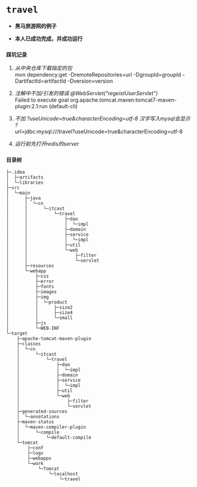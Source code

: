 # `travel`
* **黑马旅游网的例子**  
- __本人已成功完成，并成功运行__

### `踩坑记录`
1. _从中央仓库下载指定的包_  
   mvn dependency:get -DremoteRepositories=url -DgroupId=groupId -DartifactId=artifactId -Dversion=version

2. _注解中不加/引发的错误 @WebServlet("regeistUserServlet")_  
    Failed to execute goal org.apache.tomcat.maven:tomcat7-maven-plugin:2.1:run (default-cli)

3. _不加 ?useUnicode=true&characterEncoding=utf-8 汉字写入mysql会显示 ?_  
    url=jdbc:mysql:///travel?useUnicode=true&characterEncoding=utf-8

4. _运行前先打开redis的server_

### `目录树`
```
├─.idea  
│  ├─artifacts  
│  └─libraries  
├─src  
│  └─main  
│      ├─java  
│      │  └─cn  
│      │      └─itcast  
│      │          └─travel  
│      │              ├─dao  
│      │              │  └─impl  
│      │              ├─domain  
│      │              ├─service  
│      │              │  └─impl  
│      │              ├─util  
│      │              └─web  
│      │                  ├─filter  
│      │                  └─servlet  
│      ├─resources  
│      └─webapp  
│          ├─css  
│          ├─error  
│          ├─fonts  
│          ├─images  
│          ├─img  
│          │  └─product  
│          │      ├─size2  
│          │      ├─size4  
│          │      └─small  
│          ├─js  
│          └─WEB-INF  
└─target  
    ├─apache-tomcat-maven-plugin  
    ├─classes  
    │  └─cn  
    │      └─itcast  
    │          └─travel  
    │              ├─dao  
    │              │  └─impl  
    │              ├─domain  
    │              ├─service  
    │              │  └─impl  
    │              ├─util  
    │              └─web  
    │                  ├─filter  
    │                  └─servlet  
    ├─generated-sources  
    │  └─annotations  
    ├─maven-status  
    │  └─maven-compiler-plugin  
    │      └─compile  
    │          └─default-compile  
    └─tomcat
        ├─conf  
        ├─logs  
        ├─webapps  
        └─work  
            └─Tomcat  
                └─localhost  
                    └─travel  
```